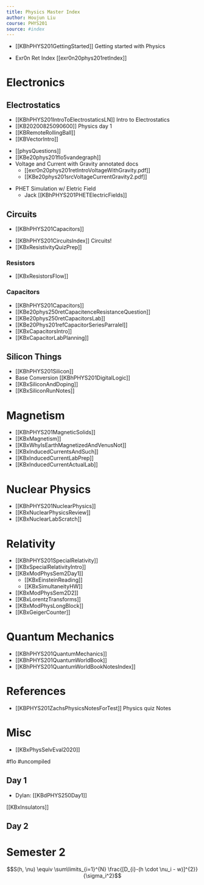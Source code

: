 ```yaml
---
title: Physics Master Index
author: Houjun Liu
course: PHYS201
source: #index
---
```


* [[KBhPHYS201GettingStarted]] Getting started with Physics
- Exr0n Ret Index [[exr0n20phys201retIndex]]
 
# Electronics
## Electrostatics
* [[KBhPHYS201IntroToElectrostaticsLN]] Intro to Electrostatics
* [[KB20200825090600]] Physics day 1
* [[KBRemoteRollingBall]]
* [[KBVectorIntro]]
- [[physQuestions]]
- [[KBe20phys201flo5vandegraph]]
- Voltage and Current with Gravity annotated docs
	- [[exr0n20phys201retIntroVoltageWithGravity.pdf]]
	- [[KBe20phys201srcVoltageCurrentGravity2.pdf]]
 * PHET Simulation w/ Eletric Field
     * Jack [[KBhPHYS201PHETElectricFields]]
	 
## Circuits
- [[KBhPHYS201Capacitors]] 
* [[KBhPHYS201CircuitsIndex]] Circuits!
* [[KBxResistivityQuizPrep]]

### Resistors
- [[KBxResistorsFlow]]


### Capacitors
- [[KBhPHYS201Capacitors]]
- [[KBe20phys250retCapacitenceResistanceQuestion]]
- [[KBe20phys250retCapacitorsLab]]
- [[KBe20Phys201refCapacitorSeriesParralel]]
- [[KBxCapacitorsIntro]]
- [[KBxCapacitorLabPlanning]]

## Silicon Things
- [[KBhPHYS201Silicon]]
- Base Conversion [[KBhPHYS201DigitalLogic]]
- [[KBxSiliconAndDoping]]
- [[KBxSiliconRunNotes]]

# Magnetism
- [[KBhPHYS201MagneticSolids]]
- [[KBxMagnetism]]
- [[KBxWhyIsEarthMagnetizedAndVenusNot]]
- [[KBxInducedCurrentsAndSuch]]
- [[KBxInducedCurrentLabPrep]]
- [[KBxInducedCurrentActualLab]]

# Nuclear Physics
- [[KBhPHYS201NuclearPhysics]] 
- [[KBxNuclearPhysicsReview]]
- [[KBxNuclearLabScratch]]

# Relativity
- [[KBhPHYS201SpecialRelativity]] 
- [[KBxSpecialRelativityIntro]]
- [[KBxModPhysSem2Day1]]
	- [[KBxEinsteinReading]]
	- [[KBxSimultaneityHW]]
- [[KBxModPhysSem2D2]]
- [[KBxLorentzTransforms]]
- [[KBxModPhysLongBlock]]
- [[KBxGeigerCounter]]

# Quantum Mechanics
- [[KBhPHYS201QuantumMechanics]]
- [[KBhPHYS201QuantumWorldBook]]
- [[KBhPHYS201QuantumWorldBookNotesIndex]]

# References
* [[KBPHYS201ZachsPhysicsNotesForTest]] Physics quiz Notes

# Misc 
* [[KBxPhysSelvEval2020]]


#flo  #uncompiled

## Day 1
- Dylan: [[KBdPHYS250Day1]]

[[KBxInsulators]]


## Day 2

# Semester 2




$$S(h, \nu) \equiv \sum\limits_{i=1}^{N} \frac{[D_{i}-(h \cdot \nu_i - w)]^{2}}{\sigma_i^2}$$







